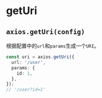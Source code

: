 # getUri

## `axios.getUri(config)`

根据配置中的`url`和`params`生成一个`URI`。

```ts
const uri = axios.getUri({
  url: '/user',
  params: {
    id: 1,
  },
});
// '/user?id=1'
```
